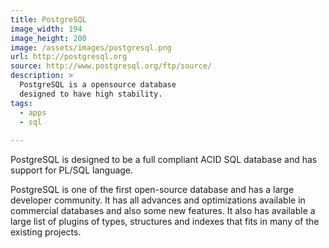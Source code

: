 ```yaml
---
title: PostgreSQL
image_width: 194
image_height: 200
image: /assets/images/postgresql.png
url: http://postgresql.org
source: http://www.postgresql.org/ftp/source/
description: >
  PostgreSQL is a opensource database
  designed to have high stability.
tags:
  - apps
  - sql
  
---
```

PostgreSQL is designed to be 
a full compliant ACID SQL database
and has support for PL/SQL language.

PostgreSQL is one of the first open-source database
and has a large developer community.
It has all advances and optimizations 
available in commercial databases 
and also some new features.
It also has available a large list of plugins
of types, structures and indexes that fits
in many of the existing projects.
